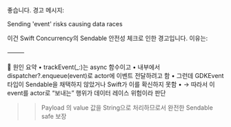 좋습니다. 경고 메시지:

Sending 'event' risks causing data races

이건 Swift Concurrency의 Sendable 안전성 체크로 인한 경고입니다. 이유는:

⸻

🧠 원인 요약
    •    trackEvent(_:)는 async 함수이고
    •    내부에서 dispatcher?.enqueue(event)로 actor에 이벤트 전달하려고 함
    •    그런데 GDKEvent 타입이 Sendable을 채택하지 않았거나 Swift가 이를 확신하지 못함
    •    → 따라서 이 event를 actor로 “보내는” 행위가 데이터 레이스 위험이라 판단


>> Payload 의 value 값을 String으로 처리하므로서 완전한 Sendable safe 보장
